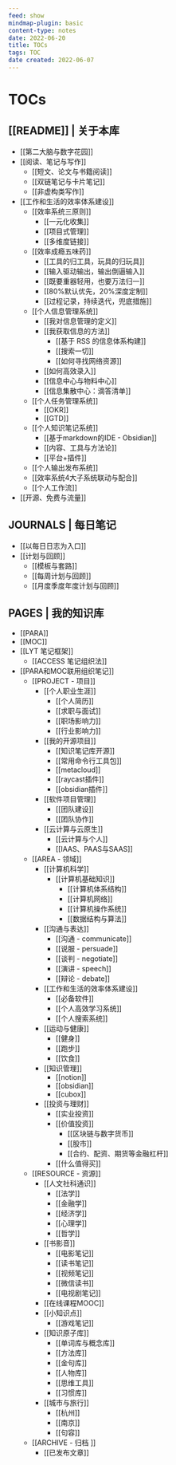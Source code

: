 ```yaml
---
feed: show
mindmap-plugin: basic
content-type: notes
date: 2022-06-20
title: TOCs
tags: TOC
date created: 2022-06-07
---
```


# TOCs

## [[README]] | 关于本库

- [[第二大脑与数字花园]]
- [[阅读、笔记与写作]]
   - [[短文、论文与书籍阅读]]
   - [[双链笔记与卡片笔记]]
   - [[非虚构类写作]]
- [[工作和生活的效率体系建设]]
   - [[效率系统三原则]]
	  - [[一元化收集]]
	  - [[项目式管理]]
	  - [[多维度链接]]
   - [[效率成瘾五味药]]
	  - [[工具的归工具，玩具的归玩具]]
	  - [[输入驱动输出，输出倒逼输入]]
	  - [[既要重器轻用，也要万法归一]]
	  - [[80%默认优先，20%深度定制]]
	  - [[过程记录，持续迭代，兜底措施]]
   - [[个人信息管理系统]]
	  - [[我对信息管理的定义]]
	  - [[我获取信息的方法]]
		 - [[基于 RSS 的信息体系构建]]
		 - [[搜索一切]]
		 - [[如何寻找网络资源]]
	  - [[如何高效录入]]
	  - [[信息中心与物料中心]]
	  - [[信息集散中心：滴答清单]]
   - [[个人任务管理系统]]
	  - [[OKR]]
	  - [[GTD]]
   - [[个人知识笔记系统]]
	  - [[基于markdown的IDE - Obsidian]]
	  - [[内容、工具与方法论]]
	  - [[平台+插件]]
   - [[个人输出发布系统]]
   - [[效率系统4大子系统联动与配合]]
   - [[个人工作流]]
- [[开源、免费与流量]]

## JOURNALS | 每日笔记

- [[以每日日志为入口]]
- [[计划与回顾]]
   - [[模板与套路]]
   - [[每周计划与回顾]]
   - [[月度季度年度计划与回顾]]

## PAGES | 我的知识库

- [[PARA]]
- [[MOC]]
- [[LYT 笔记框架]]
	- [[ACCESS 笔记组织法]]
- [[PARA和MOC联用组织笔记]]
   - [[PROJECT - 项目]]
	  - [[个人职业生涯]]
		 - [[个人简历]]
		 - [[求职与面试]]
		 - [[职场影响力]]
		 - [[行业影响力]]
	  - [[我的开源项目]]
		 - [[知识笔记库开源]]
		 - [[常用命令行工具包]]
		 - [[metacloud]]
		 - [[raycast插件]]
		 - [[obsidian插件]]
	  - [[软件项目管理]]
		 - [[团队建设]]
		 - [[团队协作]]
	  - [[云计算与云原生]]
		 - [[云计算与个人]]
		 - [[IAAS、PAAS与SAAS]]
   - [[AREA - 领域]]
	  - [[计算机科学]]
		 - [[计算机基础知识]]
			- [[计算机体系结构]]
			- [[计算机网络]]
			- [[计算机操作系统]]
			- [[数据结构与算法]]
	  - [[沟通与表达]]
		 - [[沟通 - communicate]]
		 - [[说服 - persuade]]
		 - [[谈判 - negotiate]]
		 - [[演讲 - speech]]
		 - [[辩论 - debate]]
	  - [[工作和生活的效率体系建设]]
		 - [[必备软件]]
		 - [[个人高效学习系统]]
		 - [[个人搜索系统]]
	  - [[运动与健康]]
		 - [[健身]]
		 - [[跑步]]
		 - [[饮食]]
	  - [[知识管理]]
		 - [[notion]]
		 - [[obsidian]]
		 - [[cubox]]
	  - [[投资与理财]]
		 - [[实业投资]]
		 - [[价值投资]]
			- [[区块链与数字货币]]
			- [[股市]]
			- [[合约、配资、期货等金融杠杆]]
		 - [[什么值得买]]
   - [[RESOURCE - 资源]]
	  - [[人文社科通识]]
		 - [[法学]]
		 - [[金融学]]
		 - [[经济学]]
		 - [[心理学]]
		 - [[哲学]]
	  - [[书影音]]
		 - [[电影笔记]]
		 - [[读书笔记]]
		 - [[视频笔记]]
		 - [[微信读书]]
		 - [[电视剧笔记]]
	  - [[在线课程MOOC]]
	  - [[小知识点]]
		 - [[游戏笔记]]
	  - [[知识原子库]]
		 - [[单词库与概念库]]
		 - [[方法库]]
		 - [[金句库]]
		 - [[人物库]]
		 - [[思维工具]]
		 - [[习惯库]]
	  - [[城市与旅行]]
		 - [[杭州]]
		 - [[南京]]
		 - [[句容]]
   - [[ARCHIVE - 归档 ]]
	  - [[已发布文章]]
